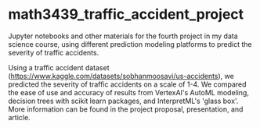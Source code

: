 # math3439_traffic_accident_project
Jupyter notebooks and other materials for the fourth project in my data science course, using different prediction modeling platforms to predict the severity of traffic accidents.

Using a traffic accident dataset (https://www.kaggle.com/datasets/sobhanmoosavi/us-accidents), we predicted the severity of traffic accidents on a scale of 1-4. We compared the ease of use and accuracy of results from VertexAI's AutoML modeling, decision trees with scikit learn packages, and InterpretML's 'glass box'. More information can be found in the project proposal, presentation, and article.
